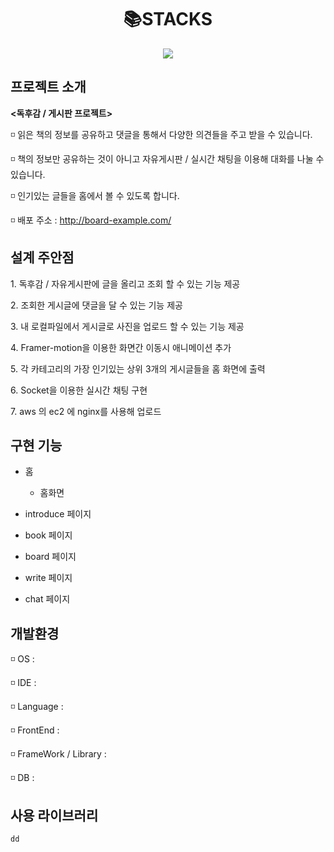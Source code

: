 <div align=center><h1>📚STACKS</h1></div>

<div align=center>
  <img src="https://img.shields.io/badge/java-007396?style=for-the-badge&logo=java&logoColor=white">
</div>

<h2>프로젝트 소개</h2>

**<독후감 / 게시판 프로젝트>**

◽ 읽은 책의 정보를 공유하고 댓글을 통해서 다양한 의견들을 주고 받을 수 있습니다.

◽ 책의 정보만 공유하는 것이 아니고 자유게시판 / 실시간 채팅을 이용해 대화를 나눌 수 있습니다.

◽ 인기있는 글들을 홈에서 볼 수 있도록 합니다.

◽ 배포 주소 : http://board-example.com/

<h2>설계 주안점</h2>

<p>1. 독후감 / 자유게시판에 글을 올리고 조회 할 수 있는 기능 제공</p>
<p>2. 조회한 게시글에 댓글을 달 수 있는 기능 제공</p>
<p>3. 내 로컬파일에서 게시글로 사진을 업로드 할 수 있는 기능 제공</p>
<p>4. Framer-motion을 이용한 화면간 이동시 애니메이션 추가</p>
<p>5. 각 카테고리의 가장 인기있는 상위 3개의 게시글들을 홈 화면에 출력</p>
<p>6. Socket을 이용한 실시간 채팅 구현</p>
<p>7. aws 의 ec2 에 nginx를 사용해 업로드</p>
<h2>구현 기능</h2>

- 홈
   
   - 홈화면

- introduce 페이지
- book 페이지
- board 페이지
- write 페이지
- chat 페이지
<h2>개발환경</h2>

◽ OS :

◽ IDE : 

◽ Language : 

◽ FrontEnd : 

◽ FrameWork / Library : 

◽ DB : 

<h2>사용 라이브러리</h2>


```
dd
```
